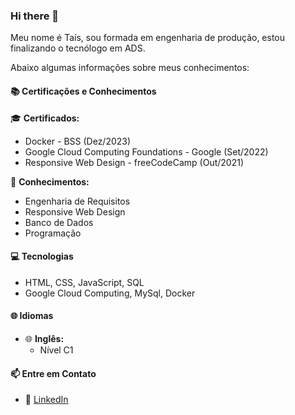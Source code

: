 ### Hi there 👋

<!--
**tctribess/tctribess** is a ✨ _special_ ✨ repository because its `README.md` (this file) appears on your GitHub profile.

Here are some ideas to get you started:

- 🔭 I’m currently working on ...
- 🌱 I’m currently learning ...
- 👯 I’m looking to collaborate on ...
- 🤔 I’m looking for help with ...
- 💬 Ask me about ...
- 📫 How to reach me: ...
- 😄 Pronouns: ...
- ⚡ Fun fact: ...
-->

Meu nome é Taís, sou formada em engenharia de produção, estou finalizando o tecnólogo em ADS. 

Abaixo algumas informações sobre meus conhecimentos:

#### 📚 Certificações e Conhecimentos

 🎓 **Certificados:**
  - Docker - BSS (Dez/2023)
  - Google Cloud Computing Foundations - Google (Set/2022)
  - Responsive Web Design - freeCodeCamp (Out/2021)
  

 🧠 **Conhecimentos:**
  - Engenharia de Requisitos
  - Responsive Web Design
  - Banco de Dados
  - Programação

#### 💻 Tecnologias
  - HTML, CSS, JavaScript, SQL
  - Google Cloud Computing, MySql, Docker

#### 🌐 Idiomas

- 🌐 **Inglês:**
  - Nível C1

#### 📫 Entre em Contato

- 💼 [LinkedIn](https://www.linkedin.com/in/ta%C3%ADs-tribess-41386760/)

